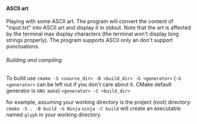 #### ASCII art
Playing with some ASCII art. The program will convert the content of "input.txt" into ASCII art and display it in stdout. Note that the art is affected by the terminal max display characters (the terminal won't display long strings properly). The program supports ASCII only an don't support punctuations.

###### Building and compiling
To build use `cmake -S <source_dir> -B <build_dir> -G <generator>` (`-G <generator>` can be left out if you don't care about it. CMake default generator is `GNU make`)
`<generator> -C <build_dir>`

for example, assuming your working directory is the project (root) directory:
`cmake -S . -B build -G Ninja`
`ninja -C build`
will create an executable named `glyph` in your working directory.